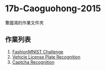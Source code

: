 # 17b-Caoguohong-2015
曹國鴻的作業文件夾

## 作業列表

1. [FashionMNIST Challenge](./FashionMNIST_Challenge)
2. [Vehicle License Plate Recognition](./Vehicle_License_Plate_Recognition)
3. [Captcha Recognition](./CaptchaRecognition)
